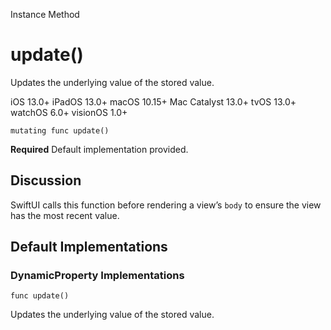 Instance Method

# update()

Updates the underlying value of the stored value.

iOS 13.0+  iPadOS 13.0+  macOS 10.15+  Mac Catalyst 13.0+  tvOS 13.0+  watchOS
6.0+  visionOS 1.0+

    
    
    mutating func update()

**Required** Default implementation provided.

## Discussion

SwiftUI calls this function before rendering a view’s `body` to ensure the
view has the most recent value.

## Default Implementations

### DynamicProperty Implementations

`func update()`

Updates the underlying value of the stored value.

